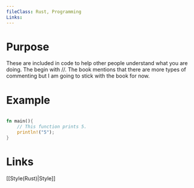 ```yaml
---
fileClass: Rust, Programming
Links: 
---
```

# Purpose
These are included in code to help other people understand what you are doing. The begin with //. The book mentions that there are more types of commenting but I am going to stick with the book for now.

# Example


```Rust

fn main(){
	// This function prints 5.
	println!("5");
}
```

# Links

[[Style(Rust)|Style]]



